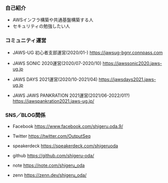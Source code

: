 ### 自己紹介
- AWSインフラ構築や共通基盤構築する人
- セキュリティの勉強したい人

### コミュニティ運営
- JAWS-UG 初心者支部運営(2020/01-)
https://jawsug-bgnr.connpass.com

- JAWS SONIC 2020運営(2020/07-2020/10)
https://jawssonic2020.jaws-ug.jp

- JAWS DAYS 2021運営(2020/10-2021/04)
https://jawsdays2021.jaws-ug.jp

- JAWS JAWS PANKRATION 2021運営(2021/06-2022/01?)
https://jawspankration2021.jaws-ug.jp/


### SNS／BLOG関係
- Facebook
https://www.facebook.com/shigeru.oda.9/

- Twitter
https://twitter.com/OutputSeq

- speakerdeck
https://speakerdeck.com/shigeruoda

- github
https://github.com/shigeru-oda/

- note
https://note.com/shigeru_oda

- zenn
https://zenn.dev/shigeru_oda/
<!--
**shigeru-oda/shigeru-oda** is a ✨ _special_ ✨ repository because its `README.md` (this file) appears on your GitHub profile.

Here are some ideas to get you started:

- 🔭 I’m currently working on ...
- 🌱 I’m currently learning ...
- 👯 I’m looking to collaborate on ...
- 🤔 I’m looking for help with ...
- 💬 Ask me about ...
- 📫 How to reach me: ...
- 😄 Pronouns: ...
- ⚡ Fun fact: ...
-->
